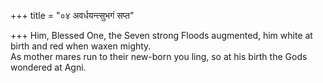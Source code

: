+++
title = "०४ अवर्धयन्त्सुभगं सप्त"

+++
Him, Blessed One, the Seven strong Floods augmented, him white at birth and red when waxen mighty.  
     As mother mares run to their new-born you ling, so at his birth the Gods wondered at Agni.